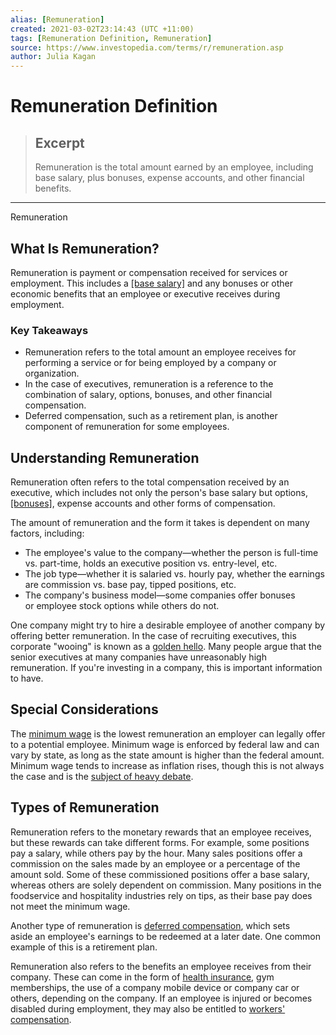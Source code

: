 ```yaml
---
alias: [Remuneration]
created: 2021-03-02T23:14:43 (UTC +11:00)
tags: [Remuneration Definition, Remuneration]
source: https://www.investopedia.com/terms/r/remuneration.asp
author: Julia Kagan
---
```


# Remuneration Definition

> ## Excerpt
> Remuneration is the total amount earned by an employee, including base salary, plus bonuses, expense accounts, and other financial benefits.

---

Remuneration
## What Is Remuneration?

Remuneration is payment or compensation received for services or employment. This includes a [[base salary]](https://www.investopedia.com/terms/b/base-pay.asp) and any bonuses or other economic benefits that an employee or executive receives during employment.

### Key Takeaways

-   Remuneration refers to the total amount an employee receives for performing a service or for being employed by a company or organization.
-   In the case of executives, remuneration is a reference to the combination of salary, options, bonuses, and other financial compensation.
-   Deferred compensation, such as a retirement plan, is another component of remuneration for some employees.

## Understanding Remuneration

Remuneration often refers to the total compensation received by an executive, which includes not only the person's base salary but options, [[bonuses]](https://www.investopedia.com/terms/b/bonus.asp), expense accounts and other forms of compensation.

The amount of remuneration and the form it takes is dependent on many factors, including:

-   The employee's value to the company—whether the person is full-time vs. part-time, holds an executive position vs. entry-level, etc.
-   The job type—whether it is salaried vs. hourly pay, whether the earnings are commission vs. base pay, tipped positions, etc.
-   The company's business model—some companies offer bonuses or employee stock options while others do not.

One company might try to hire a desirable employee of another company by offering better remuneration. In the case of recruiting executives, this corporate "wooing" is known as a [golden hello](https://www.investopedia.com/terms/g/goldenhello.asp). Many people argue that the senior executives at many companies have unreasonably high remuneration. If you're investing in a company, this is important information to have.

## Special Considerations

The [minimum wage](https://www.investopedia.com/terms/m/minimum_wage.asp) is the lowest remuneration an employer can legally offer to a potential employee. Minimum wage is enforced by federal law and can vary by state, as long as the state amount is higher than the federal amount. Minimum wage tends to increase as inflation rises, though this is not always the case and is the [subject of heavy debate](https://www.investopedia.com/articles/personal-finance/013015/how-minimum-wage-impacts-unemployment.asp).

## Types of Remuneration

Remuneration refers to the monetary rewards that an employee receives, but these rewards can take different forms. For example, some positions pay a salary, while others pay by the hour. Many sales positions offer a commission on the sales made by an employee or a percentage of the amount sold. Some of these commissioned positions offer a base salary, whereas others are solely dependent on commission. Many positions in the foodservice and hospitality industries rely on tips, as their base pay does not meet the minimum wage.

Another type of remuneration is [deferred compensation](https://www.investopedia.com/terms/d/deferred-compensation.asp), which sets aside an employee's earnings to be redeemed at a later date. One common example of this is a retirement plan.

Remuneration also refers to the benefits an employee receives from their company. These can come in the form of [health insurance](https://www.investopedia.com/terms/h/healthinsurance.asp), gym memberships, the use of a company mobile device or company car or others, depending on the company. If an employee is injured or becomes disabled during employment, they may also be entitled to [workers' compensation](https://www.investopedia.com/terms/w/workers-compensation.asp).
